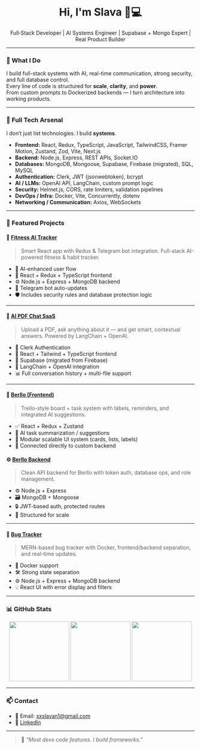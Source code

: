 <h1 align="center">Hi, I'm Slava 🧠💻</h1>
<p align="center">
  Full‑Stack Developer | AI Systems Engineer | Supabase + Mongo Expert | Real Product Builder
</p>

---

### 🚀 What I Do

I build full-stack systems with AI, real-time communication, strong security, and full database control.  
Every line of code is structured for **scale**, **clarity**, and **power**.  
From custom prompts to Dockerized backends — I turn architecture into working products.

---

### 🔧 Full Tech Arsenal

I don’t just list technologies. I build **systems**.

- **Frontend:** React, Redux, TypeScript, JavaScript, TailwindCSS, Framer Motion, Zustand, Zod, Vite, Next.js  
- **Backend:** Node.js, Express, REST APIs, Socket.IO  
- **Databases:** MongoDB, Mongoose, Supabase, Firebase (migrated), SQL, MySQL  
- **Authentication:** Clerk, JWT (jsonwebtoken), bcrypt  
- **AI / LLMs:** OpenAI API, LangChain, custom prompt logic  
- **Security:** Helmet.js, CORS, rate limiters, validation pipelines  
- **DevOps / Infra:** Docker, Vite, Concurrently, dotenv  
- **Networking / Communication:** Axios, WebSockets  

---

### 📌 Featured Projects

#### 🧠 [Fitness AI Tracker](https://github.com/senpaiharde/fitness-ai-tracker)
> Smart React app with Redux & Telegram bot integration. Full-stack AI-powered fitness & habit tracker.

- 🧠 AI-enhanced user flow
- 🔁 React + Redux + TypeScript frontend
- ⚙️ Node.js + Express + MongoDB backend
- 📩 Telegram bot auto-updates
- 🛡️ Includes security rules and database protection logic

---

#### 📄 [AI PDF Chat SaaS](https://github.com/senpaiharde/Full-Stack-Project-Ai-Docs)
> Upload a PDF, ask anything about it — and get smart, contextual answers. Powered by LangChain + OpenAI.

- 🔐 Clerk Authentication
- 🔁 React + Tailwind + TypeScript frontend
- 💾 Supabase (migrated from Firebase)
- 🧠 LangChain + OpenAI integration
- 📊 Full conversation history + multi-file support

---

#### 🧩 [Berllo (Frontend)](https://github.com/senpaiharde/berllo)
> Trello-style board + task system with labels, reminders, and integrated AI suggestions.

- ✅ React + Redux + Zustand
- 💬 AI task summarization / suggestions
- 🧱 Modular scalable UI system (cards, lists, labels)
- 🔄 Connected directly to custom backend

#### ⚙️ [Berllo Backend](https://github.com/senpaiharde/berllo-backend)
> Clean API backend for Berllo with token auth, database ops, and role management.

- ⚙️ Node.js + Express
- 🗃️ MongoDB + Mongoose
- 🔒 JWT-based auth, protected routes
- 🧰 Structured for scale

---

#### 🐞 [Bug Tracker](https://github.com/senpaiharde/bug-project-front-backend)
> MERN-based bug tracker with Docker, frontend/backend separation, and real-time updates.

- 🐳 Docker support
- 🛠️ Strong state separation
- ⚙️ Node.js + Express + MongoDB backend
- 💡 React UI with error display and filters

---

### 📊 GitHub Stats

<p align="center">
  <img src="https://github-readme-stats.vercel.app/api?username=senpaiharde&show_icons=true&theme=radical" height="160"/>
  <img src="https://github-readme-streak-stats.herokuapp.com/?user=senpaiharde&theme=radical" height="160"/>
  <img src="https://github-readme-stats.vercel.app/api/top-langs/?username=senpaiharde&layout=compact&theme=radical" height="160"/>
</p>

---

### 📫 Contact

- 📩 Email: xxslavan1@gmail.com  
- 💼 [LinkedIn](https://www.linkedin.com/in/slava-vasin-99895535a/)

---

> 🧠 *“Most devs code features. I build frameworks.”*
